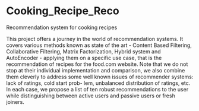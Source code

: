 # Cooking_Recipe_Reco
Recommendation system for cooking recipes

This project offers a journey in the world of recommendation systems. It covers various methods known as state of the art - Content Based Filtering, Collaborative Filtering, Matrix Factorization, Hybrid system and AutoEncoder - applying them on a specific use case, that is the recommendation of recipes for the food.com website. Note that we do not stop at their individual implementation and comparison, we also combine them cleverly to address some well known issues of recommender systems: lack of ratings, cold start prob- lem, unbalanced distribution of ratings, etc. In each case, we propose a list of ten robust recommendations to the user while distinguishing between active users and passive users or fresh joiners.
